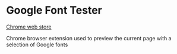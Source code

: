 # Google Font Tester

[Chrome web store](https://chrome.google.com/webstore/category/extensions?hl=en)

Chrome browser extension used to preview the current page with a selection of Google fonts

